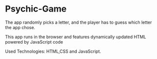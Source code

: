 # Psychic-Game
The app randomly picks a letter, and the player has to guess which letter the app chose.

This app runs in the browser and features dynamically updated HTML powered by JavaScript code

Used Technologies:
HTML,CSS and JavaScript.
